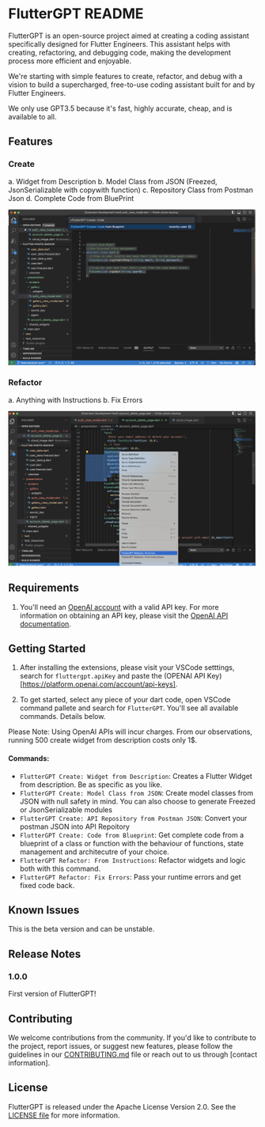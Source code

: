 # FlutterGPT README

FlutterGPT is an open-source project aimed at creating a coding assistant specifically designed for Flutter Engineers. This assistant helps with creating, refactoring, and debugging code, making the development process more efficient and enjoyable.

We're starting with simple features to create, refactor, and debug with a vision to build a supercharged, free-to-use coding assistant built for and by Flutter Engineers.

We only use GPT3.5 because it's fast, highly accurate, cheap, and is available to all.

## Features

### Create 
a. Widget from Description
b. Model Class from JSON (Freezed, JsonSerializable with copywith function)
c. Repository Class from Postman Json
d. Complete Code from BluePrint

<img src="media/create.png" alt="Adding Code using FlutterGPT" width="500"/>

### Refactor
a. Anything with Instructions
b. Fix Errors

<img src="media/refactor.png" alt="Refactoring Code using FlutterGPT" width="500"/>


## Requirements
1. You'll need an [OpenAI account](https://platform.openai.com) with a valid API key. For more information on obtaining an API key, please visit the [OpenAI API documentation](https://platform.openai.com/docs/).

## Getting Started

1. After installing the extensions, please visit your VSCode setttings, search for `fluttergpt.apiKey` and paste the (OPENAI API Key)[https://platform.openai.com/account/api-keys].

2. To get started, select any piece of your dart code, open VSCode command pallete and search for `FlutterGPT`. You'll see all available commands. Details below.

Please Note: Using OpenAI APIs will incur charges. From our observations, running 500 create widget from description costs only 1$.


#### Commands:
- `FlutterGPT Create: Widget from Description`: Creates a Flutter Widget from description. Be as specific as you like.
- `FlutterGPT Create: Model Class from JSON`: Create model classes from JSON with null safety in mind. You can also choose to generate Freezed or JsonSerializable modules
- `FlutterGPT Create: API Repository from Postman JSON`: Convert your postman JSON into API Repoitory
- `FlutterGPT Create: Code from Blueprint`: Get complete code from a blueprint of a class or function with the behaviour of functions, state management and architecutre of your choice.
- `FlutterGPT Refactor: From Instructions`: Refactor widgets and logic both with this command.
- `FlutterGPT Refactor: Fix Errors`: Pass your runtime errors and get fixed code back.

## Known Issues

This is the beta version and can be unstable. 

## Release Notes

### 1.0.0

First version of FlutterGPT! 

## Contributing

We welcome contributions from the community. If you'd like to contribute to the project, report issues, or suggest new features, please follow the guidelines in our [CONTRIBUTING.md](CONTRIBUTING.md) file or reach out to us through [contact information].

## License

FlutterGPT is released under the Apache License Version 2.0. See the [LICENSE file](LICENSE) for more information.